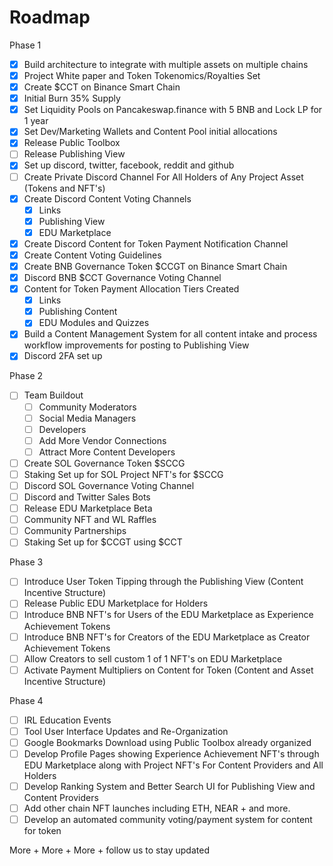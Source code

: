 # Roadmap

Phase 1

* [x] Build architecture to integrate with multiple assets on multiple chains
* [x] Project White paper and Token Tokenomics/Royalties Set
* [x] Create $CCT on Binance Smart Chain
* [x] Initial Burn 35% Supply
* [x] Set Liquidity Pools on Pancakeswap.finance with 5 BNB and Lock LP for 1 year
* [x] Set Dev/Marketing Wallets and Content Pool initial allocations
* [x] Release Public Toolbox
* [ ] Release Publishing View
* [x] Set up discord, twitter, facebook, reddit and github
* [ ] Create Private Discord Channel For All Holders of Any Project Asset (Tokens and NFT's)
* [x] Create Discord Content Voting Channels
  * [x] Links
  * [x] Publishing View
  * [x] EDU Marketplace
* [x] Create Discord Content for Token Payment Notification Channel
* [x] Create Content Voting Guidelines
* [x] Create BNB Governance Token $CCGT on Binance Smart Chain
* [x] Discord BNB $CCT Governance Voting Channel
* [x] Content for Token Payment Allocation Tiers Created
  * [x] Links&#x20;
  * [x] Publishing Content
  * [x] EDU Modules and Quizzes
* [x] Build a Content Management System for all content intake and process workflow improvements for posting to Publishing View
* [x] Discord 2FA set up

Phase 2

* [ ] Team Buildout
  * [ ] Community Moderators
  * [ ] Social Media Managers
  * [ ] Developers
  * [ ] Add More Vendor Connections
  * [ ] Attract More Content Developers
* [ ] Create SOL Governance Token $SCCG
* [ ] Staking Set up for SOL Project NFT's for $SCCG
* [ ] Discord SOL Governance Voting Channel
* [ ] Discord and Twitter Sales Bots
* [ ] Release EDU Marketplace Beta
* [ ] Community NFT and WL Raffles&#x20;
* [ ] Community Partnerships
* [ ] Staking Set up for $CCGT using $CCT

Phase 3

* [ ] Introduce User Token Tipping through the Publishing View (Content Incentive Structure)
* [ ] Release Public EDU Marketplace for Holders
* [ ] Introduce BNB NFT's for Users of the EDU Marketplace as Experience Achievement Tokens
* [ ] Introduce BNB NFT's for Creators of the EDU Marketplace as Creator Achievement Tokens&#x20;
* [ ] Allow Creators to sell custom 1 of 1 NFT's on EDU Marketplace
* [ ] Activate Payment Multipliers on Content for Token (Content and Asset Incentive Structure)

Phase 4

* [ ] IRL Education Events&#x20;
* [ ] Tool User Interface Updates and Re-Organization
* [ ] Google Bookmarks Download using Public Toolbox already organized
* [ ] Develop Profile Pages showing Experience Achievement NFT's through EDU Marketplace along with Project NFT's For Content Providers and All Holders
* [ ] Develop Ranking System and Better Search UI for Publishing View and Content Providers&#x20;
* [ ] Add other chain NFT launches including ETH, NEAR + and more.
* [ ] Develop an automated community voting/payment system for content for token&#x20;

More + More + More + follow us to stay updated

